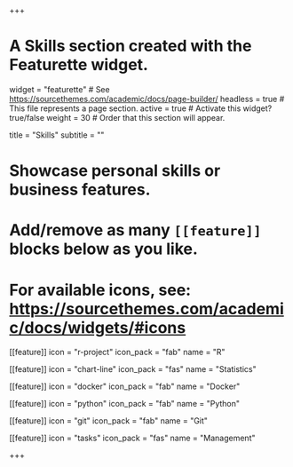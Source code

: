 +++
# A Skills section created with the Featurette widget.
widget = "featurette"  # See https://sourcethemes.com/academic/docs/page-builder/
headless = true  # This file represents a page section.
active = true  # Activate this widget? true/false
weight = 30  # Order that this section will appear.

title = "Skills"
subtitle = ""

# Showcase personal skills or business features.
# 
# Add/remove as many `[[feature]]` blocks below as you like.
# 
# For available icons, see: https://sourcethemes.com/academic/docs/widgets/#icons

[[feature]]
  icon = "r-project"
  icon_pack = "fab"
  name = "R"
  
[[feature]]
  icon = "chart-line"
  icon_pack = "fas"
  name = "Statistics"
  
[[feature]]
  icon = "docker"
  icon_pack = "fab"
  name = "Docker"
  
[[feature]]
  icon = "python"
  icon_pack = "fab"
  name = "Python"
  
  [[feature]]
  icon = "git"
  icon_pack = "fab"
  name = "Git"
  
  [[feature]]
  icon = "tasks"
  icon_pack = "fas"
  name = "Management"

+++
